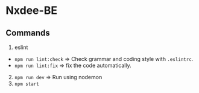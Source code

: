 # Nxdee-BE

## Commands
1. eslint
* `npm run lint:check` => Check grammar and coding style with `.eslintrc`.
* `npm run lint:fix` => fix the code automatically.

2. `npm run dev` => Run using nodemon
3. `npm start`